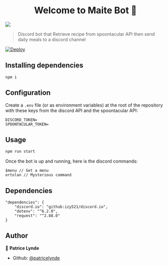 <h1 align="center">Welcome to Maite Bot 👋</h1>
<p>
  <img src="https://img.shields.io/badge/version-1.0.0-blue.svg?cacheSeconds=2592000" />
</p>

> Discord bot that Retrieve recipe from spoontacular API then send daily meals to a discord channel

[![Deploy](https://www.herokucdn.com/deploy/button.svg)](https://heroku.com/deploy?template=https://github.com/patricelynde/DiscordMaiteBot)

## Installing dependencies

```
npm i
```

## Configuration

Create a `.env` file (or as environment variables) at the root of the repository with these keys from the discord API and the spoontacular API:
```
DISCORD_TOKEN=
SPOONTACULAR_TOKEN=
```

## Usage

```sh
npm run start
```

Once the bot is up and running, here is the discord commands:
```
$menu // Get a menu
ortolan // Mysterious command
```

## Dependencies

```
"dependencies": {
    "discord.io": "github:izy521/discord.io",
    "dotenv": "^6.2.0",
    "request": "^2.88.0"
}
```

## Author

👤 **Patrice Lynde**

* Github: [@patricelynde](https://github.com/patricelynde)
